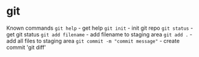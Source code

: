  # git
Known commands
`git help` - get help
`git init` - init git repo
`git status` - get git status
`git add filename` - add filename to staging area
`git add .` - add all files to staging area
`git commit -m "commit message"` - create commit
'git diff'